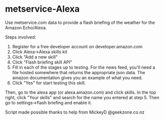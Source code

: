 # metservice-Alexa
Use metservice.com data to provide a flash briefing of the weather for the Amazon Echo/Alexa.

Steps involved:

1. Register for a free developer account on developer.amazon.com
2. Click Alexa->Alexa skills kit
3. Click "Add a new skill"
4. Click "Flash briefing skill API"
5. Fill in each of the stages up to testing. For the news feed, you'll need a file hosted somewhere that returns the appropriate json data. The amazon documentation gives you an example of what you need.
6. Click "Yes" for start testing this skill.

Then, go to the alexa app (or alexa.amazon.com) and click skills. In the top right, click "Your skills" and search for the name you entered at step 5. Then go to settings->flash briefing and enable it.

Script made possible thanks to help from MickeyD @geekzone.co.nz
